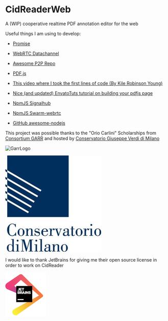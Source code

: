 # CidReaderWeb 
A (WIP) cooperative realtime PDF annotation editor for the web

Useful things I am using to develop:
* [Promise](https://developer.mozilla.org/en-US/docs/Web/JavaScript/Reference/Global_Objects/Promise)
* [WebRTC Datachannel](https://www.html5rocks.com/en/tutorials/webrtc/datachannels/)
* [Awesome P2P Repo](https://github.com/kgryte/awesome-peer-to-peer)
* [PDF.js](https://mozilla.github.io/pdf.js/)
* [This video where I took the first lines of code (By Kile Robinson Young)](https://www.youtube.com/watch?v=IqPJb6o_S1Q)
* [Nice (and updated) EnvatoTuts tutorial on building your pdfjs page](https://code.tutsplus.com/tutorials/how-to-create-a-pdf-viewer-in-javascript--cms-32505)

* [NpmJS Signalhub](https://www.npmjs.com/package/signalhub)
* [NpmJS Swarm-webrtc](https://www.npmjs.com/package/webrtc-swarm)

* [GitHub awesome-nodejs](https://github.com/sindresorhus/awesome-nodejs)

This project was possible thanks to the "Orio Carlini" Scholarships from [Consortium GARR](https://www.garr.it/en/) and hosted by [Conservatorio Giuseppe Verdi di Milano](http://www.consmilano.it/en/)

![GarrLogo](https://owncloud.com/wp-content/uploads/2014/04/Garr-400x175.png)

![ConsMILogo](https://raw.githubusercontent.com/EnricoPietrocola/Cid/master/consmilogo1.jpg)

I would like to thank JetBrains for giving me their open source license in order to work on CidReader

[![JetBrainLogo](https://raw.githubusercontent.com/EnricoPietrocola/Cid/master/jetbrains128.png)](https://www.jetbrains.com/?from=CidReader(AndroidandWeb))

